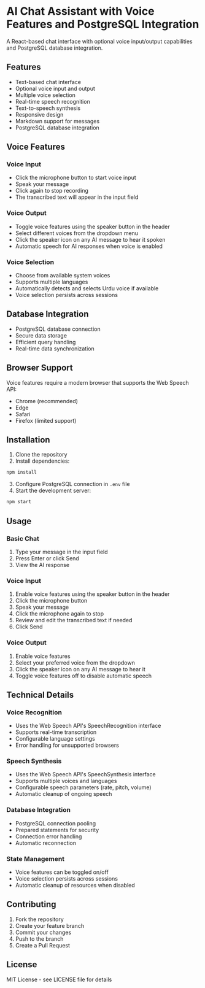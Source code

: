 # AI Chat Assistant with Voice Features and PostgreSQL Integration

A React-based chat interface with optional voice input/output capabilities and PostgreSQL database integration.

## Features

- Text-based chat interface
- Optional voice input and output
- Multiple voice selection
- Real-time speech recognition
- Text-to-speech synthesis
- Responsive design
- Markdown support for messages
- PostgreSQL database integration

## Voice Features

### Voice Input
- Click the microphone button to start voice input
- Speak your message
- Click again to stop recording
- The transcribed text will appear in the input field

### Voice Output
- Toggle voice features using the speaker button in the header
- Select different voices from the dropdown menu
- Click the speaker icon on any AI message to hear it spoken
- Automatic speech for AI responses when voice is enabled

### Voice Selection
- Choose from available system voices
- Supports multiple languages
- Automatically detects and selects Urdu voice if available
- Voice selection persists across sessions

## Database Integration

- PostgreSQL database connection
- Secure data storage
- Efficient query handling
- Real-time data synchronization

## Browser Support

Voice features require a modern browser that supports the Web Speech API:
- Chrome (recommended)
- Edge
- Safari
- Firefox (limited support)

## Installation

1. Clone the repository
2. Install dependencies:
```bash
npm install
```
3. Configure PostgreSQL connection in `.env` file
4. Start the development server:
```bash
npm start
```

## Usage

### Basic Chat
1. Type your message in the input field
2. Press Enter or click Send
3. View the AI response

### Voice Input
1. Enable voice features using the speaker button in the header
2. Click the microphone button
3. Speak your message
4. Click the microphone again to stop
5. Review and edit the transcribed text if needed
6. Click Send

### Voice Output
1. Enable voice features
2. Select your preferred voice from the dropdown
3. Click the speaker icon on any AI message to hear it
4. Toggle voice features off to disable automatic speech

## Technical Details

### Voice Recognition
- Uses the Web Speech API's SpeechRecognition interface
- Supports real-time transcription
- Configurable language settings
- Error handling for unsupported browsers

### Speech Synthesis
- Uses the Web Speech API's SpeechSynthesis interface
- Supports multiple voices and languages
- Configurable speech parameters (rate, pitch, volume)
- Automatic cleanup of ongoing speech

### Database Integration
- PostgreSQL connection pooling
- Prepared statements for security
- Connection error handling
- Automatic reconnection

### State Management
- Voice features can be toggled on/off
- Voice selection persists across sessions
- Automatic cleanup of resources when disabled

## Contributing

1. Fork the repository
2. Create your feature branch
3. Commit your changes
4. Push to the branch
5. Create a Pull Request

## License

MIT License - see LICENSE file for details
